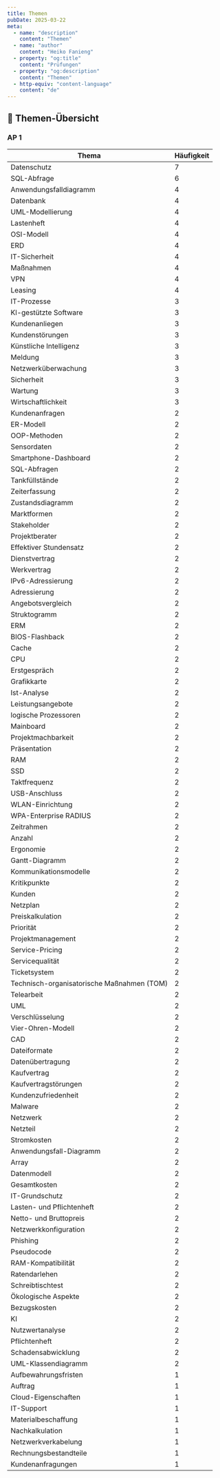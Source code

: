 ```yaml
---
title: Themen
pubDate: 2025-03-22
meta:
  - name: "description"
    content: "Themen"
  - name: "author"
    content: "Heiko Fanieng"
  - property: "og:title"
    content: "Prüfungen"
  - property: "og:description"
    content: "Themen"
  - http-equiv: "content-language"
    content: "de"
---
```



## 📌 Themen-Übersicht

### AP 1

| Thema | Häufigkeit |
| ---- | ---- |
| Datenschutz | 7 |
| SQL-Abfrage | 6 |
| Anwendungsfalldiagramm | 4 |
| Datenbank | 4 |
| UML-Modellierung | 4 |
| Lastenheft | 4 |
| OSI-Modell | 4 |
| ERD | 4 |
| IT-Sicherheit | 4 |
| Maßnahmen | 4 |
| VPN | 4 |
| Leasing | 4 |
| IT-Prozesse | 3 |
| Kl-gestützte Software | 3 |
| Kundenanliegen | 3 |
| Kundenstörungen | 3 |
| Künstliche Intelligenz | 3 |
| Meldung | 3 |
| Netzwerküberwachung | 3 |
| Sicherheit | 3 |
| Wartung | 3 |
| Wirtschaftlichkeit | 3 |
| Kundenanfragen | 2 |
| ER-Modell | 2 |
| OOP-Methoden | 2 |
| Sensordaten | 2 |
| Smartphone-Dashboard | 2 |
| SQL-Abfragen | 2 |
| Tankfüllstände | 2 |
| Zeiterfassung | 2 |
| Zustandsdiagramm | 2 |
| Marktformen | 2 |
| Stakeholder | 2 |
| Projektberater | 2 |
| Effektiver Stundensatz | 2 |
| Dienstvertrag | 2 |
| Werkvertrag | 2 |
| IPv6-Adressierung | 2 |
| Adressierung | 2 |
| Angebotsvergleich | 2 |
| Struktogramm | 2 |
| ERM | 2 |
| BIOS-Flashback | 2 |
| Cache | 2 |
| CPU | 2 |
| Erstgespräch | 2 |
| Grafikkarte | 2 |
| Ist-Analyse | 2 |
| Leistungsangebote | 2 |
| logische Prozessoren | 2 |
| Mainboard | 2 |
| Projektmachbarkeit | 2 |
| Präsentation | 2 |
| RAM | 2 |
| SSD | 2 |
| Taktfrequenz | 2 |
| USB-Anschluss | 2 |
| WLAN-Einrichtung | 2 |
| WPA-Enterprise RADIUS | 2 |
| Zeitrahmen | 2 |
| Anzahl | 2 |
| Ergonomie | 2 |
| Gantt-Diagramm | 2 |
| Kommunikationsmodelle | 2 |
| Kritikpunkte | 2 |
| Kunden | 2 |
| Netzplan | 2 |
| Preiskalkulation | 2 |
| Priorität | 2 |
| Projektmanagement | 2 |
| Service-Pricing | 2 |
| Servicequalität | 2 |
| Ticketsystem | 2 |
| Technisch-organisatorische Maßnahmen (TOM) | 2 |
| Telearbeit | 2 |
| UML | 2 |
| Verschlüsselung | 2 |
| Vier-Ohren-Modell | 2 |
| CAD | 2 |
| Dateiformate | 2 |
| Datenübertragung | 2 |
| Kaufvertrag | 2 |
| Kaufvertragstörungen | 2 |
| Kundenzufriedenheit | 2 |
| Malware | 2 |
| Netzwerk | 2 |
| Netzteil | 2 |
| Stromkosten | 2 |
| Anwendungsfall-Diagramm | 2 |
| Array | 2 |
| Datenmodell | 2 |
| Gesamtkosten | 2 |
| IT-Grundschutz | 2 |
| Lasten- und Pflichtenheft | 2 |
| Netto- und Bruttopreis | 2 |
| Netzwerkkonfiguration | 2 |
| Phishing | 2 |
| Pseudocode | 2 |
| RAM-Kompatibilität | 2 |
| Ratendarlehen | 2 |
| Schreibtischtest | 2 |
| Ökologische Aspekte | 2 |
| Bezugskosten | 2 |
| KI | 2 |
| Nutzwertanalyse | 2 |
| Pflichtenheft | 2 |
| Schadensabwicklung | 2 |
| UML-Klassendiagramm | 2 |
| Aufbewahrungsfristen | 1 |
| Auftrag | 1 |
| Cloud-Eigenschaften | 1 |
| IT-Support | 1 |
| Materialbeschaffung | 1 |
| Nachkalkulation | 1 |
| Netzwerkverkabelung | 1 |
| Rechnungsbestandteile | 1 |
| Kundenanfragungen | 1 |
